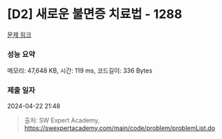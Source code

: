 # [D2] 새로운 불면증 치료법 - 1288 

[문제 링크](https://swexpertacademy.com/main/code/problem/problemDetail.do?contestProbId=AV18_yw6I9MCFAZN) 

### 성능 요약

메모리: 47,648 KB, 시간: 119 ms, 코드길이: 336 Bytes

### 제출 일자

2024-04-22 21:48



> 출처: SW Expert Academy, https://swexpertacademy.com/main/code/problem/problemList.do